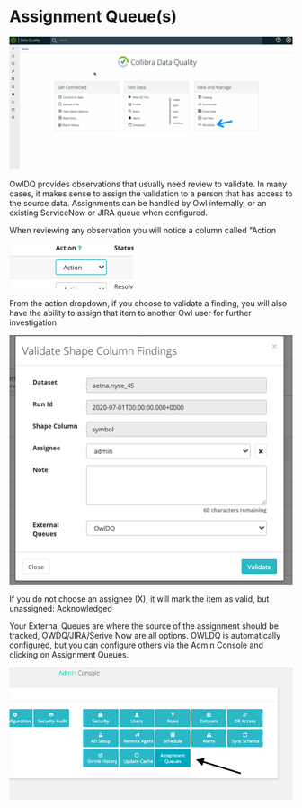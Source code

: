 # Assignment Queue(s)

![](<../../.gitbook/assets/assignments (1).gif>)

OwlDQ provides observations that usually need review to validate. In many cases, it makes sense to assign the validation to a person that has access to the source data. Assignments can be handled by Owl internally, or an existing ServiceNow or JIRA queue when configured.

When reviewing any observation you will notice a column called "Action

![](<../../.gitbook/assets/image (34).png>)

From the action dropdown, if you choose to validate a finding, you will also have the ability to assign that item to another Owl user for further investigation

![](<../../.gitbook/assets/image (33).png>)

If you do not choose an assignee (X), it will mark the item as valid, but unassigned: Acknowledged

Your External Queues are where the source of the assignment should be tracked, OWDQ/JIRA/Serive Now are all options. OWLDQ is automatically configured, but you can configure others via the Admin Console and clicking on Assignment Queues.

![](<../../.gitbook/assets/image (32).png>)
